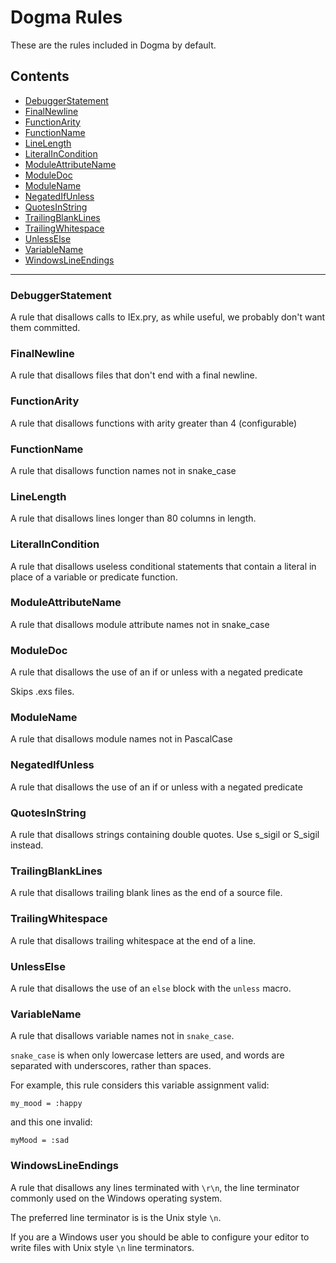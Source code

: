 # Dogma Rules

These are the rules included in Dogma by default.

## Contents

* [DebuggerStatement](https://github.com/lpil/dogma/blob/master/docs/rules.md#debuggerstatement)
* [FinalNewline](https://github.com/lpil/dogma/blob/master/docs/rules.md#finalnewline)
* [FunctionArity](https://github.com/lpil/dogma/blob/master/docs/rules.md#functionarity)
* [FunctionName](https://github.com/lpil/dogma/blob/master/docs/rules.md#functionname)
* [LineLength](https://github.com/lpil/dogma/blob/master/docs/rules.md#linelength)
* [LiteralInCondition](https://github.com/lpil/dogma/blob/master/docs/rules.md#literalincondition)
* [ModuleAttributeName](https://github.com/lpil/dogma/blob/master/docs/rules.md#moduleattributename)
* [ModuleDoc](https://github.com/lpil/dogma/blob/master/docs/rules.md#moduledoc)
* [ModuleName](https://github.com/lpil/dogma/blob/master/docs/rules.md#modulename)
* [NegatedIfUnless](https://github.com/lpil/dogma/blob/master/docs/rules.md#negatedifunless)
* [QuotesInString](https://github.com/lpil/dogma/blob/master/docs/rules.md#quotesinstring)
* [TrailingBlankLines](https://github.com/lpil/dogma/blob/master/docs/rules.md#trailingblanklines)
* [TrailingWhitespace](https://github.com/lpil/dogma/blob/master/docs/rules.md#trailingwhitespace)
* [UnlessElse](https://github.com/lpil/dogma/blob/master/docs/rules.md#unlesselse)
* [VariableName](https://github.com/lpil/dogma/blob/master/docs/rules.md#variablename)
* [WindowsLineEndings](https://github.com/lpil/dogma/blob/master/docs/rules.md#windowslineendings)


---

### DebuggerStatement

A rule that disallows calls to IEx.pry, as while useful, we probably don't
want them committed.


### FinalNewline

A rule that disallows files that don't end with a final newline.


### FunctionArity

A rule that disallows functions with arity greater than 4 (configurable)


### FunctionName

A rule that disallows function names not in snake_case


### LineLength

A rule that disallows lines longer than 80 columns in length.


### LiteralInCondition

A rule that disallows useless conditional statements that contain a literal
in place of a variable or predicate function.


### ModuleAttributeName

A rule that disallows module attribute names not in snake_case


### ModuleDoc

A rule that disallows the use of an if or unless with a negated predicate

Skips .exs files.


### ModuleName

A rule that disallows module names not in PascalCase


### NegatedIfUnless

A rule that disallows the use of an if or unless with a negated predicate


### QuotesInString

A rule that disallows strings containing double quotes.
Use s_sigil or S_sigil instead.


### TrailingBlankLines

A rule that disallows trailing blank lines as the end of a source file.


### TrailingWhitespace

A rule that disallows trailing whitespace at the end of a line.


### UnlessElse

A rule that disallows the use of an `else` block with the `unless` macro.


### VariableName

A rule that disallows variable names not in `snake_case`.

`snake_case` is when only lowercase letters are used, and words are separated
with underscores, rather than spaces.

For example, this rule considers this variable assignment valid:

    my_mood = :happy

and this one invalid:

    myMood = :sad


### WindowsLineEndings

A rule that disallows any lines terminated with `\r\n`, the line terminator
commonly used on the Windows operating system.

The preferred line terminator is is the Unix style `\n`.

If you are a Windows user you should be able to configure your editor to
write files with Unix style `\n` line terminators.


